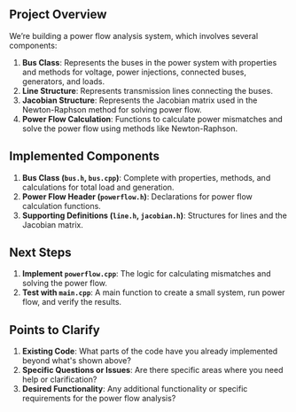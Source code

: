 ## Project Overview

We’re building a power flow analysis system, which involves several components:
1. **Bus Class**: Represents the buses in the power system with properties and methods for voltage, power injections, connected buses, generators, and loads.
2. **Line Structure**: Represents transmission lines connecting the buses.
3. **Jacobian Structure**: Represents the Jacobian matrix used in the Newton-Raphson method for solving power flow.
4. **Power Flow Calculation**: Functions to calculate power mismatches and solve the power flow using methods like Newton-Raphson.

## Implemented Components

1. **Bus Class (`bus.h`, `bus.cpp`)**: Complete with properties, methods, and calculations for total load and generation.
2. **Power Flow Header (`powerflow.h`)**: Declarations for power flow calculation functions.
3. **Supporting Definitions (`line.h`, `jacobian.h`)**: Structures for lines and the Jacobian matrix.

## Next Steps

1. **Implement `powerflow.cpp`**: The logic for calculating mismatches and solving the power flow.
2. **Test with `main.cpp`**: A main function to create a small system, run power flow, and verify the results.

## Points to Clarify

1. **Existing Code**: What parts of the code have you already implemented beyond what's shown above?
2. **Specific Questions or Issues**: Are there specific areas where you need help or clarification?
3. **Desired Functionality**: Any additional functionality or specific requirements for the power flow analysis?
